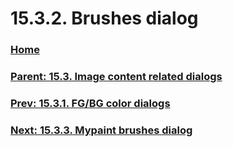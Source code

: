 # 15.3.2. Brushes dialog

### [Home](./00-home.md)
### [Parent: 15.3. Image content related dialogs](./15-03-00-image-content-related-dialogs.md)
### [Prev: 15.3.1. FG/BG color dialogs](./15-03-01-fg-bg-color-dialogs.md)
### [Next: 15.3.3. Mypaint brushes dialog](./15-03-03-mypaint-brushes-dialog.md)
